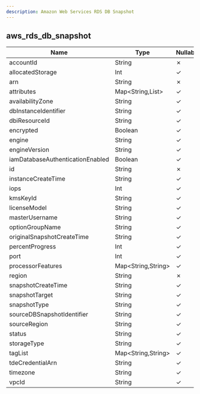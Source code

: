 ```yaml
---
description: Amazon Web Services RDS DB Snapshot
---
```

aws_rds_db_snapshot
-------------------

| **Name**                         | **Type**           | **Nullable** |
| -------------------------------- | ------------------ | ------------ |
| accountId                        | String             | &cross;      |
| allocatedStorage                 | Int                | &check;      |
| arn                              | String             | &cross;      |
| attributes                       | Map<String,List>   | &check;      |
| availabilityZone                 | String             | &check;      |
| dbInstanceIdentifier             | String             | &check;      |
| dbiResourceId                    | String             | &check;      |
| encrypted                        | Boolean            | &check;      |
| engine                           | String             | &check;      |
| engineVersion                    | String             | &check;      |
| iamDatabaseAuthenticationEnabled | Boolean            | &check;      |
| id                               | String             | &cross;      |
| instanceCreateTime               | String             | &check;      |
| iops                             | Int                | &check;      |
| kmsKeyId                         | String             | &check;      |
| licenseModel                     | String             | &check;      |
| masterUsername                   | String             | &check;      |
| optionGroupName                  | String             | &check;      |
| originalSnapshotCreateTime       | String             | &check;      |
| percentProgress                  | Int                | &check;      |
| port                             | Int                | &check;      |
| processorFeatures                | Map<String,String> | &check;      |
| region                           | String             | &cross;      |
| snapshotCreateTime               | String             | &check;      |
| snapshotTarget                   | String             | &check;      |
| snapshotType                     | String             | &check;      |
| sourceDBSnapshotIdentifier       | String             | &check;      |
| sourceRegion                     | String             | &check;      |
| status                           | String             | &check;      |
| storageType                      | String             | &check;      |
| tagList                          | Map<String,String> | &check;      |
| tdeCredentialArn                 | String             | &check;      |
| timezone                         | String             | &check;      |
| vpcId                            | String             | &check;      |
